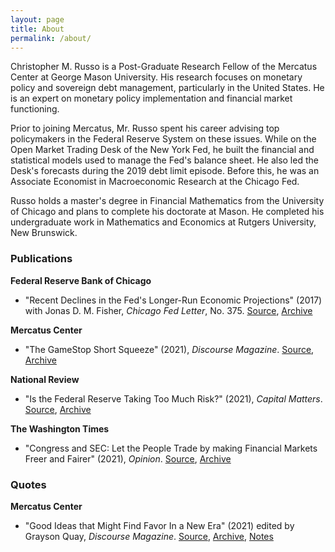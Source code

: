 ```yaml
---
layout: page
title: About
permalink: /about/
---
```


Christopher M. Russo is a Post-Graduate Research Fellow of the Mercatus Center at George Mason University. His research focuses on monetary policy and sovereign debt management, particularly in the United States. He is an expert on monetary policy implementation and financial market functioning. 

[//]: # (He is also a doctoral student pursuing his J.D. from the Antonin Scalia School of Law [and/or Ph.D. from the Department of Economics].)

Prior to joining Mercatus, Mr. Russo spent his career advising top policymakers in the Federal Reserve System on these issues. While on the Open Market Trading Desk of the New York Fed, he built the financial and statistical models used to manage the Fed's balance sheet. He also led the Desk's forecasts during the 2019 debt limit episode. Before this, he was an Associate Economist in Macroeconomic Research at the Chicago Fed.

Russo holds a master's degree in Financial Mathematics from the University of Chicago and plans to complete his doctorate at Mason. He completed his undergraduate work in Mathematics and Economics at Rutgers University, New Brunswick.

[//]: # (Add a signup for the email list and contact form [maybe shortwhale])

### Publications

**Federal Reserve Bank of Chicago**

- "Recent Declines in the Fed's Longer-Run Economic Projections" (2017) with Jonas D. M. Fisher, *Chicago Fed Letter*, No. 375. [Source](https://www.chicagofed.org/~/media/publications/chicago-fed-letter/2017/cfl375-pdf.pdf), [Archive](http://web.archive.org/web/20201220130401/https://www.chicagofed.org/~/media/publications/chicago-fed-letter/2017/cfl375-pdf.pdf)

**Mercatus Center**

- "The GameStop Short Squeeze" (2021), *Discourse Magazine*. [Source](https://www.discoursemagazine.com/economics/2021/01/29/the-gamestop-short-squeeze/), [Archive](http://web.archive.org/web/20210129232817/https://www.discoursemagazine.com/economics/2021/01/29/the-gamestop-short-squeeze/)

**National Review**

- "Is the Federal Reserve Taking Too Much Risk?" (2021), *Capital Matters*. [Source](https://www.nationalreview.com/2021/02/is-the-federal-reserve-taking-too-much-risk/), [Archive](http://web.archive.org/web/20210204185520/https://www.nationalreview.com/2021/02/is-the-federal-reserve-taking-too-much-risk/) 

**The Washington Times**

- "Congress and SEC: Let the People Trade by making Financial Markets Freer and Fairer" (2021), *Opinion*. [Source](https://www.washingtontimes.com/news/2021/feb/4/congress-and-sec-let-the-people-trade-by-making-fi/), [Archive](http://web.archive.org/web/20210204205144/https://www.washingtontimes.com/news/2021/feb/4/congress-and-sec-let-the-people-trade-by-making-fi/)

### Quotes

**Mercatus Center**

- "Good Ideas that Might Find Favor In a New Era" (2021) edited by Grayson Quay, *Discourse Magazine*. [Source](https://www.discoursemagazine.com/politics/2021/01/21/good-ideas-that-might-find-favor-in-a-new-era/), [Archive](http://web.archive.org/web/20210121183357/https://www.discoursemagazine.com/politics/2021/01/21/good-ideas-that-might-find-favor-in-a-new-era/), [Notes](https://christopher-russo.github.io/two-ideas-for-the-biden-administration/) 